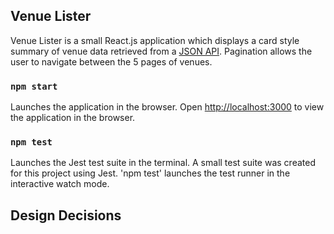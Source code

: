 ## Venue Lister

Venue Lister is a small React.js application which displays a card style summary of venue data retrieved from a [JSON API](https://venue-lister.herokuapp.com/venues). Pagination allows the user to navigate between the 5 pages of venues.  <br/>

### `npm start`

Launches the application in the browser. Open [http://localhost:3000](http://localhost:3000) to view the application in the browser.

### `npm test`

Launches the Jest test suite in the terminal. A small test suite was created for this project using Jest.
'npm test' launches the test runner in the interactive watch mode.<br />

## Design Decisions




